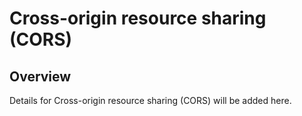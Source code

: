 # Cross-origin resource sharing (CORS)

## Overview
Details for Cross-origin resource sharing (CORS) will be added here.

